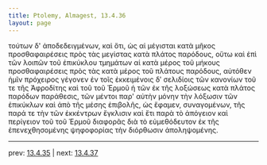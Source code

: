 ```yaml
---
title: Ptolemy, Almagest, 13.4.36
layout: page
---
```


τούτων δ' ἀποδεδειγμένων, καὶ ὅτι, ὡς αἱ μέγισται κατὰ μῆκος προσθαφαιρέσεις πρὸς τὰς μεγίστας κατὰ πλάτος παρόδους, οὕτω καὶ ἐπὶ τῶν λοιπῶν τοῦ ἐπικύκλου τμημάτων αἱ κατὰ μέρος τοῦ μήκους προσθαφαιρέσεις πρὸς τὰς κατὰ μέρος τοῦ πλάτους παρόδους, αὐτόθεν ἡμῖν πρόχειρος γέγονεν ἐν τοῖς ἐκκειμένοις δʹ σελιδίοις τῶν κανονίων τοῦ τε τῆς Ἀφροδίτης καὶ τοῦ τοῦ Ἑρμοῦ ἡ τῶν ἐκ τῆς λοξώσεως κατὰ πλάτος παρόδων παράθεσις, τῶν μέντοι παρ' αὐτὴν μόνην τὴν λόξωσιν τῶν ἐπικύκλων καὶ ἀπὸ τῆς μέσης ἐπιβολῆς, ὡς ἔφαμεν, συναγομένων, τῆς παρά τε τὴν τῶν ἐκκέντρων ἔγκλισιν καὶ ἔτι παρὰ τὸ ἀπόγειον καὶ περίγειον τοῦ τοῦ Ἑρμοῦ διαφορᾶς διὰ τὸ εὐμεθόδευτον ἐκ τῆς ἐπενεχθησομένης ψηφοφορίας τὴν διόρθωσιν ἀποληψομένης. 

---

prev: [13.4.35](../13.4.35/) | next: [13.4.37](../13.4.37/)


